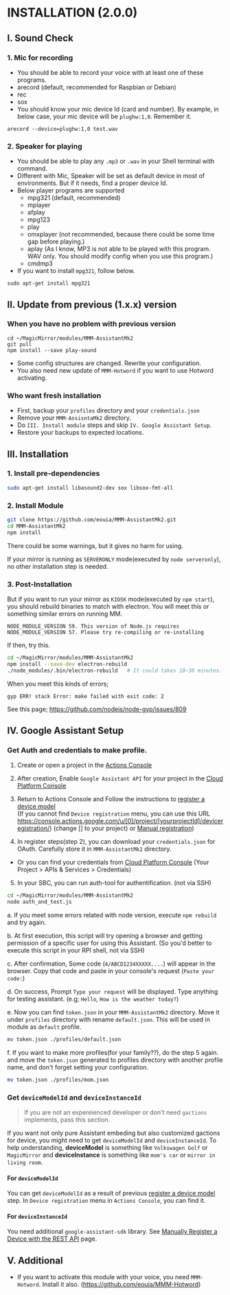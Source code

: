 # INSTALLATION (2.0.0)

## I. Sound Check
### 1. Mic for recording
  - You should be able to record your voice with at least one of these programs.
   - arecord (default, recommended for Raspbian or Debian)
   - rec
   - sox
  - You should know your mic device Id (card and number). By example, in below case, your mic device will be `plughw:1,0`. Remember it.
```
arecord --device=plughw:1,0 test.wav
```

### 2. Speaker for playing
  - You should be able to play any `.mp3` or `.wav` in your Shell terminal with command.
  - Different with Mic, Speaker will be set as default device in most of environments. But if it needs, find a proper device Id.
  - Below player programs are supported
    - mpg321 (default, recommended)
    - mplayer
    - afplay
    - mpg123
    - play
    - omxplayer (not recommended, because there could be some time gap before playing.)
    - aplay (As I know, MP3 is not able to be played with this program. WAV only. You should modify config when you use this program.)
    - cmdmp3
  - If you want to install `mpg321`, follow below.
```
sudo apt-get install mpg321
```

## II. Update from previous (1.x.x) version
### When you have no problem with previous version
```
cd ~/MagicMirror/modules/MMM-AssistantMk2
git pull
npm install --save play-sound
```
- Some config structures are changed. Rewrite your configuration.
- You also need new update of `MMM-Hotword` if you want to use Hotword activating.

### Who want fresh installation
- First, backup your `profiles` directory and your `credentials.json`
- Remove your `MMM-AssisntaMk2` directory.
- Do `III. Install module` steps and skip `IV. Google Assistant Setup`.
- Restore your backups to expected locations.

## III. Installation
### 1. Install pre-dependencies
```sh
sudo apt-get install libasound2-dev sox libsox-fmt-all
```

### 2. Install Module
```sh
git clone https://github.com/eouia/MMM-AssistantMk2.git
cd MMM-AssistantMk2
npm install
```
There could be some warnings, but it gives no harm for using.

If your mirror is running as `SERVERONLY` mode(executed by `node serveronly`), no other installation step is needed.


### 3. Post-Installation
But if you want to run your mirror as `KIOSK` mode(executed by `npm start`), you should rebuild binaries to match with electron. You will meet this or something similar errors on running MM.

```
NODE_MODULE_VERSION 59. This version of Node.js requires
NODE_MODULE_VERSION 57. Please try re-compiling or re-installing
```

If then, try this.
```sh
cd ~/MagicMirror/modules/MMM-AssistantMk2
npm install --save-dev electron-rebuild
./node_modules/.bin/electron-rebuild   # It could takes 10~30 minutes.
```

When you meet this kinds of errors;
```
gyp ERR! stack Error: make failed with exit code: 2
```
See this page;
https://github.com/nodejs/node-gyp/issues/809


## IV. Google Assistant Setup
### Get Auth and credentials to make profile.
1. Create or open a project in the [Actions Console](https://console.actions.google.com/)
2. After creation, Enable `Google Assistant API` for your project in the [Cloud Platform Console](https://console.cloud.google.com/)
3. Return to Actions Console and Follow the instructions to [register a device model](https://developers.google.com/assistant/sdk/guides/service/python/embed/register-device)<br>
(If you cannot find `Device registration` menu, you can use this URL https://console.actions.google.com/u/[0]/project/[yourprojectId]/deviceregistration/) (change [] to your project) or [Manual registration](https://developers.google.com/assistant/sdk/reference/device-registration/register-device-manual))

4. In register steps(step 2), you can download your `credentials.json` for OAuth. Carefully store it in `MMM-AssistantMk2` directory.
 - Or you can find your credentials from [Cloud Platform Console](https://console.cloud.google.com/) (Your Project > APIs & Services > Credentials)
5. In your SBC, you can run auth-tool for authentification. (not via SSH)
```sh
cd ~/MagicMirror/modules/MMM-AssistantMk2
node auth_and_test.js
```
   a. If you meet some errors related with node version, execute `npm rebuild` and try again.

   b. At first execution, this script will try opening a browser and getting permission of a specific user for using this Assistant. (So you'd better to execute this script in your RPI shell, not via SSH)

   c. After confirmation, Some code (`4/ABCD1234XXXXX....`) will appear in the browser. Copy that code and paste in your console's request (`Paste your code:`)

   d. On success, Prompt `Type your request` will be displayed. Type anything for testing assistant. (e.g; `Hello`, `How is the weather today?`)

   e. Now you can find `token.json` in your `MMM-AssistantMk2` directory. Move it under `profiles` directory with rename `default.json`. This will be used in module as `default` profile.

 ```sh
 mv token.json ./profiles/default.json
 ```
  f. If you want to make more profiles(for your family??), do the step 5 again. and move the `token.json` generated to profiles directory with another profile name, and don't forget setting your configuration.
```sh
mv token.json ./profiles/mom.json
```

### Get `deviceModelId` and `deviceInstanceId`
> If you are not an expereienced developer or don't need `gactions` implements, pass this section.

If you want not only pure Assistant embeding but also customized gactions for device, you might need to get `deviceModelId` and `deviceInstanceId`. To help understanding, **deviceModel** is something like `Volkswagen Golf` or `MagicMirror` and **deviceInstance** is something like `mom's car` or `mirror in living room`.

#### For `deviceModelId`
You can get `deviceModelId` as a result of previous [register a device model](https://developers.google.com/assistant/sdk/guides/service/python/embed/register-device) step. In `Device registration` menu in `Actions Console`, you can find it.

#### For `deviceInstanceId`
You need additional `google-assistant-sdk` library. See [
Manually Register a Device with the REST API](https://developers.google.com/assistant/sdk/reference/device-registration/register-device-manual#get-access-token) page.

## V. Additional
- If you want to activate this module with your voice, you need `MMM-Hotword`. Install it also. (https://github.com/eouia/MMM-Hotword)
